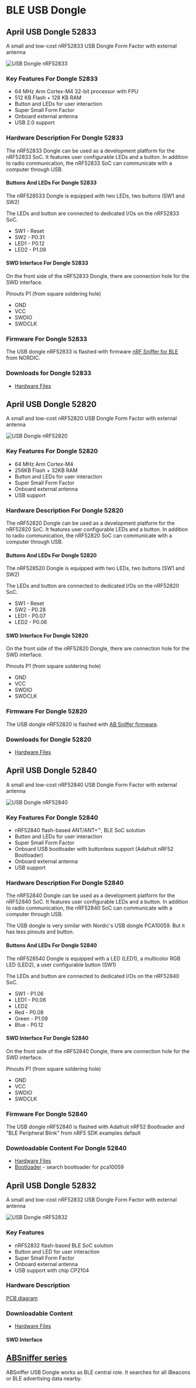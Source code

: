 # BLE USB Dongle

## April USB Dongle 52833

A small and low-cost nRF52833 USB Dongle Form Factor with external antenna

![USB Dongle nRF52833](https://i1.aprbrother.com/usb-nrf52.jpg-320.jpg)

### Key Features For Dongle 52833

* 64 MHz Arm Cortex-M4 32-bit processor with FPU
* 512 KB Flash + 128 KB RAM
* Button and LEDs for user interaction
* Super Small Form Factor
* Onboard external antenna
* USB 2.0 support

### Hardware Description For Dongle 52833

The nRF52833 Dongle can be used as a development platform for the nRF52833 SoC. It features user
configurable LEDs and a button. In addition to radio communication, the nRF52833 SoC can communicate with a computer through USB.

#### Buttons And LEDs For Dongle 52833 

The nRF528533 Dongle is equipped with two LEDs, two buttons (SW1 and SW2)

The LEDs and button are connected to dedicated I/Os on the nRF52833 SoC.

* SW1 - Reset
* SW2 - P0.31
* LED1 - P0.12
* LED2 - P1.09

#### SWD Interface For Dongle 52833

On the front side of the nRF52833 Dongle, there are connection hole for the SWD interface.

Pinouts P1 (from square soldering hole)

* GND
* VCC
* SWDIO
* SWDCLK 

### Firmware For Dongle 52833

The USB dongle nRF52833 is flashed with firmware [nRF Sniffer for BLE](https://www.nordicsemi.com/Products/Development-tools/nrf-sniffer-for-bluetooth-le) from NORDIC.

### Downloads for Dongle 52833

* [Hardware Files](https://github.com/AprilBrother/ab-hardware/tree/master/april-usb-dongle-52833)

## April USB Dongle 52820

A small and low-cost nRF52820 USB Dongle Form Factor with external antenna

![USB Dongle nRF52820](https://i1.aprbrother.com/usb-nrf52.jpg-320.jpg)

### Key Features For Dongle 52820

* 64 MHz Arm Cortex-M4
* 256KB Flash + 32KB RAM
* Button and LEDs for user interaction
* Super Small Form Factor
* Onboard external antenna
* USB support

### Hardware Description For Dongle 52820

The nRF52820 Dongle can be used as a development platform for the nRF52820 SoC. It features user
configurable LEDs and a button. In addition to radio communication, the nRF52820 SoC can communicate with a computer through USB.

#### Buttons And LEDs For Dongle 52820 

The nRF528520 Dongle is equipped with two LEDs, two buttons (SW1 and SW2)

The LEDs and button are connected to dedicated I/Os on the nRF52820 SoC.

* SW1 - Reset
* SW2 - P0.28
* LED1 - P0.07
* LED2 - P0.06

#### SWD Interface For Dongle 52820

On the front side of the nRF52820 Dongle, there are connection hole for the SWD interface.

Pinouts P1 (from square soldering hole)

* GND
* VCC
* SWDIO
* SWDCLK 

### Firmware For Dongle 52820

The USB dongle nRF52820 is flashed with [AB Sniffer firmware](AT_Commands_For_ABSniffer_528.md).

### Downloads for Dongle 52820

* [Hardware Files](https://github.com/AprilBrother/ab-hardware/tree/master/april-usb-dongle-52820)

## April USB Dongle 52840

A small and low-cost nRF52840 USB Dongle Form Factor with external antenna

![USB Dongle nRF52840](https://i1.aprbrother.com/usb-nrf52.jpg-320.jpg)

### Key Features For Dongle 52840

* nRF52840 flash-based ANT/ANT+™, BLE SoC solution
* Button and LEDs for user interaction
* Super Small Form Factor
* Onboard USB bootloader with buttonless support (Adafruit nRF52 Bootloader)
* Onboard external antenna
* USB support

### Hardware Description For Dongle 52840

The nRF52840 Dongle can be used as a development platform for the nRF52840 SoC. It features user
configurable LEDs and a button. In addition to
radio communication, the nRF52840 SoC can communicate with a computer through USB.

The USB dongle is very similar with Nordic's USB dongle PCA10059. But it has less pinouts and button.

#### Buttons And LEDs For Dongle 52840 

The nRF528540 Dongle is equipped with a LED (LED1), a multicolor RGB LED (LED2), a user configurable button (SW1)

The LEDs and button are connected to dedicated I/Os on the nRF52840 SoC.

* SW1 - P1.06
* LED1 - P0.06
* LED2
 * Red - P0.08
 * Green - P1.09
 * Blue - P0.12

#### SWD Interface For Dongle 52840

On the front side of the nRF52840 Dongle, there are connection hole for the SWD interface.

Pinouts P1 (from square soldering hole)

* GND
* VCC
* SWDIO
* SWDCLK 

### Firmware For Dongle 52840

The USB dongle nRF52840 is flashed with Adafruit nRF52 Bootloader and "BLE Peripheral Blink" from nRF5 SDK examples default

### Downloadable Content For Dongle 52840

* [Hardware Files](https://github.com/AprilBrother/ab-hardware/tree/master/april-usb-dongle-52840)
* [Bootloader](https://github.com/adafruit/Adafruit_nRF52_Bootloader/releases) - search bootloader for pca10059

## April USB Dongle 52832

A small and low-cost nRF52832 USB Dongle Form Factor with external antenna

![USB Dongle nRF52832](https://i1.aprbrother.com/usb-nrf52.jpg-320.jpg)

### Key Features

* nRF52832 flash-based BLE SoC solution
* Button and LED for user interaction
* Super Small Form Factor
* Onboard external antenna
* USB support with chip CP2104

### Hardware Description

[PCB diagram](https://i1.aprbrother.com/dongle-52832-diagram.png)

### Downloadable Content

* [Hardware Files](https://github.com/AprilBrother/ab-hardware/tree/master/april-usb-dongle-52832)

#### SWD Interface

## [ABSniffer series](ABSniffer.md)

ABSniffer USB Dongle works as BLE central role. It searches for all iBeacons or BLE advertising data nearby.
